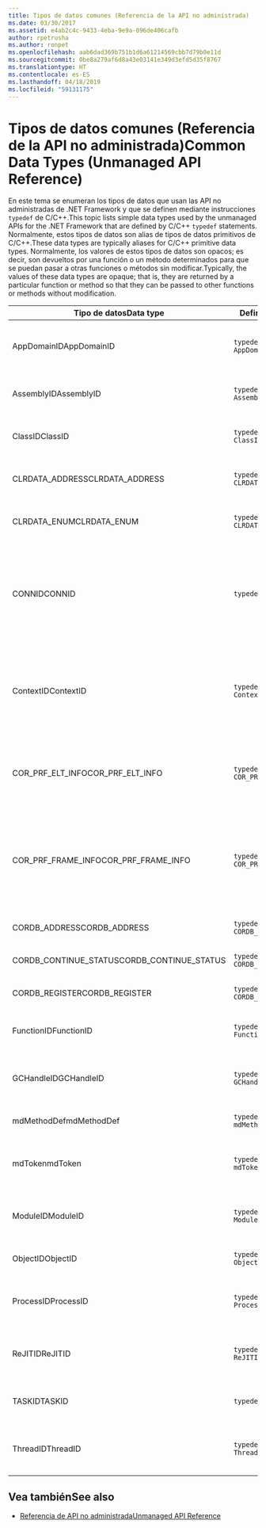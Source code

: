 ```yaml
---
title: Tipos de datos comunes (Referencia de la API no administrada)
ms.date: 03/30/2017
ms.assetid: e4ab2c4c-9433-4eba-9e9a-096de406cafb
author: rpetrusha
ms.author: ronpet
ms.openlocfilehash: aab6dad369b751b1d6a61214569cbb7d79b0e11d
ms.sourcegitcommit: 0be8a279af6d8a43e03141e349d3efd5d35f8767
ms.translationtype: HT
ms.contentlocale: es-ES
ms.lasthandoff: 04/18/2019
ms.locfileid: "59131175"
---
```

# <a name="common-data-types-unmanaged-api-reference"></a><span data-ttu-id="5d208-102">Tipos de datos comunes (Referencia de la API no administrada)</span><span class="sxs-lookup"><span data-stu-id="5d208-102">Common Data Types (Unmanaged API Reference)</span></span>
<span data-ttu-id="5d208-103">En este tema se enumeran los tipos de datos que usan las API no administradas de .NET Framework y que se definen mediante instrucciones `typedef` de C/C++.</span><span class="sxs-lookup"><span data-stu-id="5d208-103">This topic lists simple data types used by the unmanaged APIs for the .NET Framework that are defined by C/C++ `typedef` statements.</span></span> <span data-ttu-id="5d208-104">Normalmente, estos tipos de datos son alias de tipos de datos primitivos de C/C++.</span><span class="sxs-lookup"><span data-stu-id="5d208-104">These data types are typically aliases for C/C++ primitive data types.</span></span> <span data-ttu-id="5d208-105">Normalmente, los valores de estos tipos de datos son opacos; es decir, son devueltos por una función o un método determinados para que se puedan pasar a otras funciones o métodos sin modificar.</span><span class="sxs-lookup"><span data-stu-id="5d208-105">Typically, the values of these data types are opaque; that is, they are returned by a particular function or method so that they can be passed to other functions or methods without modification.</span></span>  
  
|<span data-ttu-id="5d208-106">Tipo de datos</span><span class="sxs-lookup"><span data-stu-id="5d208-106">Data type</span></span>|<span data-ttu-id="5d208-107">Definición</span><span class="sxs-lookup"><span data-stu-id="5d208-107">Definition</span></span>|<span data-ttu-id="5d208-108">Definido en</span><span class="sxs-lookup"><span data-stu-id="5d208-108">Defined in</span></span>|<span data-ttu-id="5d208-109">Descripción</span><span class="sxs-lookup"><span data-stu-id="5d208-109">Description</span></span>|  
|---------------|----------------|----------------|-----------------|  
|<span data-ttu-id="5d208-110">AppDomainID</span><span class="sxs-lookup"><span data-stu-id="5d208-110">AppDomainID</span></span>|`typedef UINT_PTR AppDomainID;`|<span data-ttu-id="5d208-111">corprof.h</span><span class="sxs-lookup"><span data-stu-id="5d208-111">corprof.h</span></span>|<span data-ttu-id="5d208-112">Identificador de un dominio de aplicación.</span><span class="sxs-lookup"><span data-stu-id="5d208-112">The identifier of an application domain.</span></span>|  
|<span data-ttu-id="5d208-113">AssemblyID</span><span class="sxs-lookup"><span data-stu-id="5d208-113">AssemblyID</span></span>|`typedef UINT_PTR AssemblyID;`|<span data-ttu-id="5d208-114">corprof.h</span><span class="sxs-lookup"><span data-stu-id="5d208-114">corprof.h</span></span>|<span data-ttu-id="5d208-115">Identificador de un ensamblado.</span><span class="sxs-lookup"><span data-stu-id="5d208-115">The identifier of an assembly.</span></span>|  
|<span data-ttu-id="5d208-116">ClassID</span><span class="sxs-lookup"><span data-stu-id="5d208-116">ClassID</span></span>|`typedef UINT_PTR ClassID;`|<span data-ttu-id="5d208-117">corprof.h</span><span class="sxs-lookup"><span data-stu-id="5d208-117">corprof.h</span></span>|<span data-ttu-id="5d208-118">Identificador de una clase administrada.</span><span class="sxs-lookup"><span data-stu-id="5d208-118">The identifier of a managed class.</span></span>|  
|<span data-ttu-id="5d208-119">CLRDATA_ADDRESS</span><span class="sxs-lookup"><span data-stu-id="5d208-119">CLRDATA_ADDRESS</span></span>|`typedef ULONG64 CLRDATA_ADDRESS;`|<span data-ttu-id="5d208-120">clrdata.h</span><span class="sxs-lookup"><span data-stu-id="5d208-120">clrdata.h</span></span>|<span data-ttu-id="5d208-121">Una dirección de memoria de 64 bits.</span><span class="sxs-lookup"><span data-stu-id="5d208-121">A 64-bit memory address.</span></span>|
|<span data-ttu-id="5d208-122">CLRDATA_ENUM</span><span class="sxs-lookup"><span data-stu-id="5d208-122">CLRDATA_ENUM</span></span>|`typedef ULONG64 CLRDATA_ADDRESS;`|<span data-ttu-id="5d208-123">No disponible</span><span class="sxs-lookup"><span data-stu-id="5d208-123">Not Available</span></span>|<span data-ttu-id="5d208-124">Una dirección de memoria de 64 bits.</span><span class="sxs-lookup"><span data-stu-id="5d208-124">A 64-bit memory address.</span></span>|
|<span data-ttu-id="5d208-125">CONNID</span><span class="sxs-lookup"><span data-stu-id="5d208-125">CONNID</span></span>|`typedef DWORD CONNID;`|<span data-ttu-id="5d208-126">cordebug.h, mscoree.h</span><span class="sxs-lookup"><span data-stu-id="5d208-126">cordebug.h, mscoree.h</span></span>|<span data-ttu-id="5d208-127">Identificador de conexión de un subproceso que se conecta a una instancia de Microsoft SQL Server.</span><span class="sxs-lookup"><span data-stu-id="5d208-127">The connection identifier for a thread that is connected to an instance of Microsoft SQL Server.</span></span>|  
|<span data-ttu-id="5d208-128">ContextID</span><span class="sxs-lookup"><span data-stu-id="5d208-128">ContextID</span></span>|`typedef UINT_PTR ContextID;`|<span data-ttu-id="5d208-129">corprof.h</span><span class="sxs-lookup"><span data-stu-id="5d208-129">corprof.h</span></span>|<span data-ttu-id="5d208-130">Identificador del contexto asociado a un subproceso administrado determinado.</span><span class="sxs-lookup"><span data-stu-id="5d208-130">The identifier of the context associated with a particular managed thread.</span></span>|  
|<span data-ttu-id="5d208-131">COR_PRF_ELT_INFO</span><span class="sxs-lookup"><span data-stu-id="5d208-131">COR_PRF_ELT_INFO</span></span>|`typedef UINT_PTR COR_PRF_ELT_INFO;`|<span data-ttu-id="5d208-132">corprof.h</span><span class="sxs-lookup"><span data-stu-id="5d208-132">corprof.h</span></span>|<span data-ttu-id="5d208-133">Controlador opaco que representa información sobre un marco de pila determinado.</span><span class="sxs-lookup"><span data-stu-id="5d208-133">An opaque handle that represents information about a particular stack frame.</span></span>|  
|<span data-ttu-id="5d208-134">COR_PRF_FRAME_INFO</span><span class="sxs-lookup"><span data-stu-id="5d208-134">COR_PRF_FRAME_INFO</span></span>|`typedef UINT_PTR COR_PRF_FRAME_INFO;`|<span data-ttu-id="5d208-135">corprof.h</span><span class="sxs-lookup"><span data-stu-id="5d208-135">corprof.h</span></span>|<span data-ttu-id="5d208-136">Controlador opaco que apunta a un marco de pila.</span><span class="sxs-lookup"><span data-stu-id="5d208-136">An opaque handle that points to a stack frame.</span></span> <span data-ttu-id="5d208-137">Es válido solo durante la devolución de llamada a la que se pasa.</span><span class="sxs-lookup"><span data-stu-id="5d208-137">It is valid only during the callback to which it is passed.</span></span>|  
|<span data-ttu-id="5d208-138">CORDB_ADDRESS</span><span class="sxs-lookup"><span data-stu-id="5d208-138">CORDB_ADDRESS</span></span>|`typedef ULONG64 CORDB_ADDRESS;`|<span data-ttu-id="5d208-139">cordebug.h</span><span class="sxs-lookup"><span data-stu-id="5d208-139">cordebug.h</span></span>|<span data-ttu-id="5d208-140">Dirección en memoria.</span><span class="sxs-lookup"><span data-stu-id="5d208-140">An address in memory.</span></span>|  
|<span data-ttu-id="5d208-141">CORDB_CONTINUE_STATUS</span><span class="sxs-lookup"><span data-stu-id="5d208-141">CORDB_CONTINUE_STATUS</span></span>|`typedef DWORD CORDB_CONTINUE_STATUS;`|<span data-ttu-id="5d208-142">cordebug.h</span><span class="sxs-lookup"><span data-stu-id="5d208-142">cordebug.h</span></span>|<span data-ttu-id="5d208-143">Estado de la continuación.</span><span class="sxs-lookup"><span data-stu-id="5d208-143">The continuation status.</span></span>|  
|<span data-ttu-id="5d208-144">CORDB_REGISTER</span><span class="sxs-lookup"><span data-stu-id="5d208-144">CORDB_REGISTER</span></span>|`typedef ULONG64 CORDB_REGISTER;`|<span data-ttu-id="5d208-145">cordebug.h</span><span class="sxs-lookup"><span data-stu-id="5d208-145">cordebug.h</span></span>|<span data-ttu-id="5d208-146">Valor de un registro de CPU.</span><span class="sxs-lookup"><span data-stu-id="5d208-146">The value of a CPU register.</span></span>|
|<span data-ttu-id="5d208-147">FunctionID</span><span class="sxs-lookup"><span data-stu-id="5d208-147">FunctionID</span></span>|`typedef UINT_PTR FunctionID;`|<span data-ttu-id="5d208-148">corprof.h</span><span class="sxs-lookup"><span data-stu-id="5d208-148">corprof.h</span></span>|<span data-ttu-id="5d208-149">Identificador de una función o un método.</span><span class="sxs-lookup"><span data-stu-id="5d208-149">The identifier of a function or method.</span></span>|  
|<span data-ttu-id="5d208-150">GCHandleID</span><span class="sxs-lookup"><span data-stu-id="5d208-150">GCHandleID</span></span>|`typedef UINT_PTR GCHandleID;`|<span data-ttu-id="5d208-151">corprof.h</span><span class="sxs-lookup"><span data-stu-id="5d208-151">corprof.h</span></span>|<span data-ttu-id="5d208-152">Controlador de recolección de elementos no utilizados.</span><span class="sxs-lookup"><span data-stu-id="5d208-152">A garbage collection handle.</span></span>|  
|<span data-ttu-id="5d208-153">mdMethodDef</span><span class="sxs-lookup"><span data-stu-id="5d208-153">mdMethodDef</span></span>|`typedef mdToken mdMethodDef;`|<span data-ttu-id="5d208-154">cordebug.h</span><span class="sxs-lookup"><span data-stu-id="5d208-154">cordebug.h</span></span>|<span data-ttu-id="5d208-155">Un token de definición de método.</span><span class="sxs-lookup"><span data-stu-id="5d208-155">A method definition token.</span></span>|
|<span data-ttu-id="5d208-156">mdToken</span><span class="sxs-lookup"><span data-stu-id="5d208-156">mdToken</span></span>|`typedef UINT32 mdToken;`|<span data-ttu-id="5d208-157">corprof.h</span><span class="sxs-lookup"><span data-stu-id="5d208-157">corprof.h</span></span>|<span data-ttu-id="5d208-158">Un token de metadatos (una fila en una tabla de metadatos).</span><span class="sxs-lookup"><span data-stu-id="5d208-158">A metadata token (a row in a metadata table).</span></span>|  
|<span data-ttu-id="5d208-159">ModuleID</span><span class="sxs-lookup"><span data-stu-id="5d208-159">ModuleID</span></span>|`typedef UINT_PTR ModuleID;`|<span data-ttu-id="5d208-160">corprof.h</span><span class="sxs-lookup"><span data-stu-id="5d208-160">corprof.h</span></span>|<span data-ttu-id="5d208-161">Identificador de un módulo de ensamblado.</span><span class="sxs-lookup"><span data-stu-id="5d208-161">The identifier of an assembly module.</span></span>|  
|<span data-ttu-id="5d208-162">ObjectID</span><span class="sxs-lookup"><span data-stu-id="5d208-162">ObjectID</span></span>|`typedef UINT_PTR ObjectID;`|<span data-ttu-id="5d208-163">corprof.h</span><span class="sxs-lookup"><span data-stu-id="5d208-163">corprof.h</span></span>|<span data-ttu-id="5d208-164">Identificador de un objeto.</span><span class="sxs-lookup"><span data-stu-id="5d208-164">The identifier of an object.</span></span>|  
|<span data-ttu-id="5d208-165">ProcessID</span><span class="sxs-lookup"><span data-stu-id="5d208-165">ProcessID</span></span>|`typedef UINT_PTR ProcessID;`|<span data-ttu-id="5d208-166">corprof.h</span><span class="sxs-lookup"><span data-stu-id="5d208-166">corprof.h</span></span>|<span data-ttu-id="5d208-167">Identificador de un proceso administrado.</span><span class="sxs-lookup"><span data-stu-id="5d208-167">The identifier of a managed process.</span></span>|  
|<span data-ttu-id="5d208-168">ReJITID</span><span class="sxs-lookup"><span data-stu-id="5d208-168">ReJITID</span></span>|`typedef UINT_PTR ReJITID;`|<span data-ttu-id="5d208-169">corprof.h</span><span class="sxs-lookup"><span data-stu-id="5d208-169">corprof.h</span></span>|<span data-ttu-id="5d208-170">Identificador de una función con compilación JIT .</span><span class="sxs-lookup"><span data-stu-id="5d208-170">The identifier of a jitted function.</span></span>|  
|<span data-ttu-id="5d208-171">TASKID</span><span class="sxs-lookup"><span data-stu-id="5d208-171">TASKID</span></span>|`typedef UINT64 TASKID;`|<span data-ttu-id="5d208-172">cordebug.h, mscoree.h</span><span class="sxs-lookup"><span data-stu-id="5d208-172">cordebug.h, mscoree.h</span></span>|<span data-ttu-id="5d208-173">El identificador de un [ICLRTask](../../../docs/framework/unmanaged-api/hosting/iclrtask-interface.md) instancia.</span><span class="sxs-lookup"><span data-stu-id="5d208-173">The identifier of an [ICLRTask](../../../docs/framework/unmanaged-api/hosting/iclrtask-interface.md) instance.</span></span>|  
|<span data-ttu-id="5d208-174">ThreadID</span><span class="sxs-lookup"><span data-stu-id="5d208-174">ThreadID</span></span>|`typedef UINT_PTR ThreadID;`|<span data-ttu-id="5d208-175">corprof.h</span><span class="sxs-lookup"><span data-stu-id="5d208-175">corprof.h</span></span>|<span data-ttu-id="5d208-176">Identificador de un subproceso administrado.</span><span class="sxs-lookup"><span data-stu-id="5d208-176">The identifier of a managed thread.</span></span>|  
  
## <a name="see-also"></a><span data-ttu-id="5d208-177">Vea también</span><span class="sxs-lookup"><span data-stu-id="5d208-177">See also</span></span>

- [<span data-ttu-id="5d208-178">Referencia de API no administrada</span><span class="sxs-lookup"><span data-stu-id="5d208-178">Unmanaged API Reference</span></span>](../../../docs/framework/unmanaged-api/index.md)
